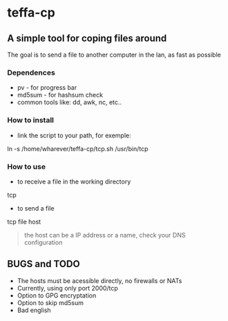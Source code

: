 # teffa-cp

## A simple tool for coping files around

The goal is to send a file to another computer in the lan, as fast as possible


### Dependences

 - pv - for progress bar
 - md5sum - for hashsum check
 - common tools like: dd, awk, nc, etc..

### How to install

 - link the script to your path, for exemple:

  ln -s /home/wharever/teffa-cp/tcp.sh /usr/bin/tcp

### How to use

 - to receive a file in the working directory

  tcp

 - to send a file

  tcp file host


> the host can be a IP address or a name, check your DNS configuration


## BUGS and TODO

 - The hosts must be acessible directly, no firewalls or NATs
 - Currently, using only port 2000/tcp
 - Option to GPG encryptation 
 - Option to skip md5sum
 - Bad english
